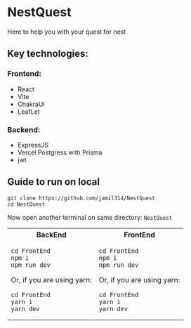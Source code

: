 # NestQuest
Here to help you with your quest for nest
## Key technologies:
### Frontend:
- React
- Vite
- ChakraUi
- LeafLet
### Backend:
- ExpressJS
- Vercel Postgress with Prisma
- jwt
## Guide to run on local
```
git clone https://github.com/jamil314/NestQuest
cd NestQuest
```
Now open another terminal on same directory: `NestQuest`

<table>
<tr>
<th> BackEnd </th>
<th> FrontEnd </th>
</tr>
<tr>
<td>

```
cd FrontEnd
npm i
npm run dev
```
Or, if you are using yarn:
```
cd FrontEnd
yarn i
yarn dev
```

</td>
<td>

```
cd FrontEnd
npm i
npm run dev
```
Or, if you are using yarn:
```
cd FrontEnd
yarn i
yarn dev
```

</td>
</tr>
</table>

